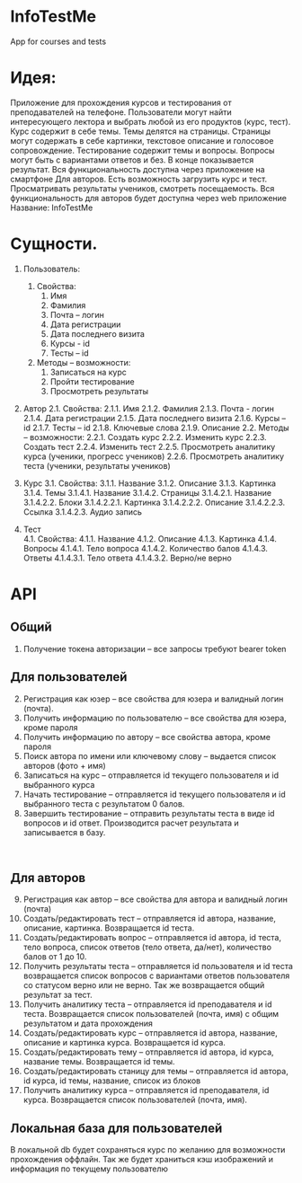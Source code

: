 # InfoTestMe
App for courses and tests

# Идея:
Приложение для прохождения курсов и тестирования от преподавателей на телефоне.
Пользователи могут найти интересующего лектора и выбрать любой из его продуктов (курс, тест).
Курс содержит в себе темы. Темы делятся на страницы. Страницы могут содержать в себе картинки, текстовое описание и голосовое сопровождение. 
Тестирование содержит темы и вопросы. Вопросы могут быть с вариантами ответов и без. В конце показывается результат. Вся функциональность доступна через приложение на смартфоне
Для авторов. Есть возможность загрузить курс и тест. Просматривать результаты учеников, смотреть посещаемость. Вся функциональность для авторов будет доступна через web приложение
Название: InfoTestMe

# Сущности.
1.	Пользователь:
    1. Свойства:
        1. Имя
        2. Фамилия
        3.	Почта – логин
        4. Дата регистрации
        5.	Дата последнего визита
        6.	Курсы - id
        7.	Тесты – id 
    2.	Методы – возможности:
        1.	Записаться на курс
        2.	Пройти тестирование
        3.	Просмотреть результаты
2.	Автор
2.1.	Свойства:
2.1.1.	Имя
2.1.2.	Фамилия
2.1.3.	Почта - логин 
2.1.4.	Дата регистрации
2.1.5.	Дата последнего визита
2.1.6.	Курсы – id
2.1.7.	Тесты – id
2.1.8.	Ключевые слова
2.1.9.	Описание
2.2.	Методы – возможности:
2.2.1.	Создать курс
2.2.2.	Изменить курс
2.2.3.	Создать тест
2.2.4.	Изменить тест
2.2.5.	Просмотреть аналитику курса (ученики, прогресс учеников)
2.2.6.	Просмотреть аналитику теста (ученики, результаты учеников)


3.	Курс
3.1.	Свойства:
3.1.1.	Название
3.1.2.	Описание
3.1.3.	Картинка
3.1.4.	Темы
3.1.4.1.	Название
3.1.4.2.	Страницы
3.1.4.2.1.	Название
3.1.4.2.2.	Блоки
3.1.4.2.2.1.	Картинка
3.1.4.2.2.2.	Описание
3.1.4.2.2.3.	Ссылка
3.1.4.2.3.	Аудио запись
4.	Тест 	
4.1.	Свойства:
4.1.1.	Название
4.1.2.	Описание
4.1.3.	Картинка
4.1.4.	Вопросы
4.1.4.1.	Тело вопроса
4.1.4.2.	Количество балов
4.1.4.3.	Ответы
4.1.4.3.1.	Тело ответа
4.1.4.3.2.	Верно/не верно


# API
## Общий
1.	Получение токена авторизации – все запросы требуют bearer token 
## Для пользователей
2.	Регистрация как юзер – все свойства для юзера и валидный логин (почта). 
3.	Получить информацию по пользователю – все свойства для юзера, кроме пароля
4.	Получить информацию по автору – все свойства автора, кроме пароля
5.	Поиск автора по имени или ключевому слову – выдается список авторов (фото + имя)
6.	Записаться на курс – отправляется id текущего пользователя и id выбранного курса
7.	Начать тестирование – отправляется id текущего пользователя и id выбранного теста с результатом 0 балов.
8.	Завершить тестирование – отправить результаты теста в виде id вопросов и id ответ. Производится расчет результата и записывается в базу.


 
## Для авторов
9.	Регистрация как автор – все свойства для автора и валидный логин (почта)
10.	Создать/редактировать тест – отправляется id автора, название, описание, картинка. Возвращается id теста.
11.	Создать/редактировать вопрос – отправляется id автора, id теста, тело вопроса, список ответов (тело ответа, да/нет), количество балов от 1 до 10.
12.	Получить результаты теста – отправляется id пользователя и id теста возвращается список вопросов с вариантами ответов пользователя со статусом верно или не верно. Так же возвращается общий результат за тест.
13.	Получить аналитику теста – отправляется id преподавателя и id теста. Возвращается список пользователей (почта, имя) с общим результатом и дата прохождения
14.	Создать/редактировать курс – отправляется id автора, название, описание и картинка курса. Возвращается id курса.
15.	Создать/редактировать тему – отправляется id автора, id курса, название темы. Возвращается id темы.
16.	Создать/редактировать станицу для темы – отправляется id автора, id курса, id темы, название, список из блоков
17.	Получить аналитику курса – отправляется id преподавателя, id курса. Возвращается список пользователей (почта, имя).

## Локальная база для пользователей
В локальной db будет сохраняться курс по желанию для возможности прохождения оффлайн.
Так же будет храниться кэш изображений и информация по текущему пользователю
